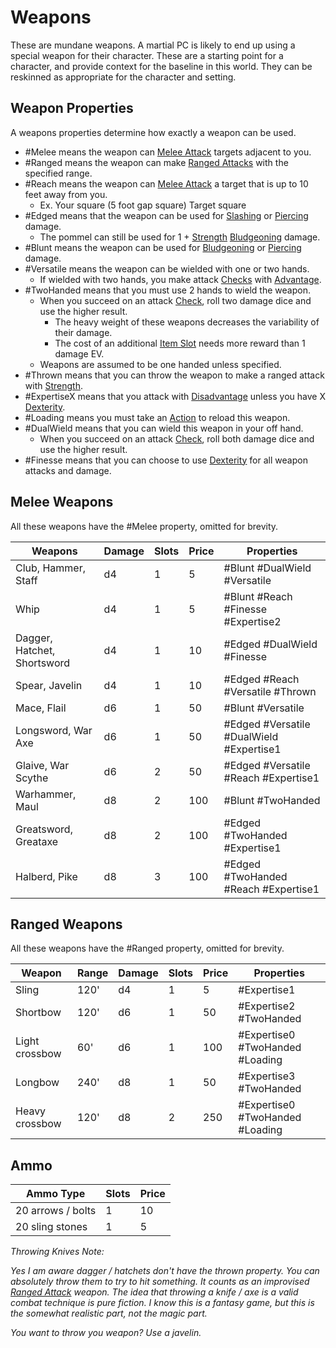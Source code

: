 # Weapons

These are mundane weapons. A martial PC is likely to end up using a special weapon for their character. These are a starting point for a character, and provide context for the baseline in this world. They can be reskinned as appropriate for the character and setting.

## Weapon Properties
A weapons properties determine how exactly a weapon can be used.

- #Melee means the weapon can [Melee Attack](../../Game%20Structure/Melee%20Attack.md) targets adjacent to you.  
- #Ranged means the weapon can make [Ranged Attacks](../../Game%20Structure/Ranged%20Attack.md) with the specified range.
- #Reach means the weapon can [Melee Attack](../../Game%20Structure/Melee%20Attack.md) a target that is up to 10 feet away from you.
	- Ex. Your square (5 foot gap square) Target square
- #Edged means that the weapon can be used for [Slashing](../../Damage%20Types/Slashing.md) or [Piercing](../../Damage%20Types/Piercing.md) damage.
	- The pommel can still be used for 1 + [Strength](../../Player%20Character%20Components/Chosen%20Statistics/Strength.md) [Bludgeoning](../../Damage%20Types/Bludgeoning.md) damage.
- #Blunt means the weapon can be used for [Bludgeoning](../../Damage%20Types/Bludgeoning.md) or [Piercing](../../Damage%20Types/Piercing.md) damage.
- #Versatile means the weapon can be wielded with one or two hands. 
	- If wielded with two hands, you make attack [Checks](../../Game%20Structure/Check.md) with [Advantage](../../Dice%20Rolls/Advantage.md).
- #TwoHanded means that you must use 2 hands to wield the weapon.
	- When you succeed on an attack [Check](../../Game%20Structure/Check.md), roll two damage dice and use the higher result.
		- The heavy weight of these weapons decreases the variability of their damage. 
		- The cost of an additional [Item Slot](../../Player%20Character%20Components/Derived%20Statistics/Item%20Slots.md) needs more reward than 1 damage EV.
	- Weapons are assumed to be one handed unless specified.
- #Thrown means that you can throw the weapon to make a ranged attack with [Strength](../../Player%20Character%20Components/Chosen%20Statistics/Strength.md).
- #ExpertiseX means that you attack with [Disadvantage](../../Dice%20Rolls/Disadvantage.md) unless you have X [Dexterity](../../Player%20Character%20Components/Chosen%20Statistics/Dexterity.md).
- #Loading means you must take an [Action](../../Game%20Structure/Action.md) to reload this weapon.
- #DualWield means that you can wield this weapon in your off hand. 
	- When you succeed on an attack [Check](../../Game%20Structure/Check.md), roll both damage dice and use the higher result.
- #Finesse means that you can choose to use [Dexterity](../../Player%20Character%20Components/Chosen%20Statistics/Dexterity.md) for all weapon attacks and damage.

## Melee Weapons

All these weapons have the #Melee property, omitted for brevity.

| Weapons                     | Damage | Slots | Price | Properties                               |
| --------------------------- | ------ | ----- | ----- | ---------------------------------------- |
| Club, Hammer, Staff         | d4     | 1     | 5     | #Blunt #DualWield #Versatile             |
| Whip                        | d4     | 1     | 5     | #Blunt #Reach #Finesse #Expertise2       |
| Dagger, Hatchet, Shortsword | d4     | 1     | 10    | #Edged #DualWield #Finesse               |
| Spear, Javelin              | d4     | 1     | 10    | #Edged #Reach #Versatile #Thrown         |
| Mace, Flail                 | d6     | 1     | 50    | #Blunt #Versatile                        |
| Longsword, War Axe          | d6     | 1     | 50    | #Edged #Versatile #DualWield #Expertise1 |
| Glaive, War Scythe          | d6     | 2     | 50    | #Edged #Versatile #Reach #Expertise1     |
| Warhammer, Maul             | d8     | 2     | 100   | #Blunt #TwoHanded                        |
| Greatsword, Greataxe        | d8     | 2     | 100   | #Edged #TwoHanded #Expertise1            |
| Halberd, Pike               | d8     | 3     | 100   | #Edged #TwoHanded #Reach #Expertise1     |
## Ranged Weapons

All these weapons have the #Ranged property, omitted for brevity.

| Weapon         | Range | Damage | Slots | Price | Properties                       |
| -------------- | ----- | ------ | ----- | ----- | -------------------------------- |
| Sling          | 120'  | d4     | 1     | 5     | #Expertise1                      |
| Shortbow       | 120'  | d6     | 1     | 50    | #Expertise2  #TwoHanded          |
| Light crossbow | 60'   | d6     | 1     | 100   | #Expertise0  #TwoHanded #Loading |
| Longbow        | 240'  | d8     | 1     | 50    | #Expertise3 #TwoHanded           |
| Heavy crossbow | 120'  | d8     | 2     | 250   | #Expertise0  #TwoHanded #Loading |
## Ammo

| Ammo Type         | Slots | Price |
| ----------------- | ----- | ----- |
| 20 arrows / bolts | 1     | 10    |
| 20 sling stones   | 1     | 5     |

*Throwing Knives Note:*

*Yes I am aware dagger / hatchets don't have the thrown property. You can absolutely throw them to try to hit something. It counts as an improvised [Ranged Attack](../../Game%20Structure/Ranged%20Attack.md) weapon. The idea that throwing a knife / axe is a valid combat technique is pure fiction. I know this is a fantasy game, but this is the somewhat realistic part, not the magic part.*

*You want to throw you weapon? Use a javelin.*